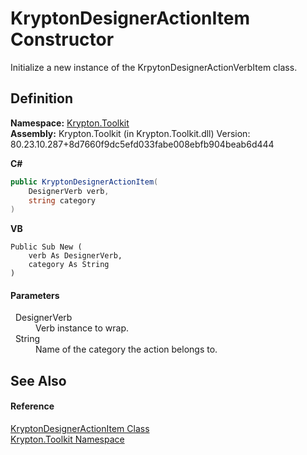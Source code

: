 # KryptonDesignerActionItem Constructor


Initialize a new instance of the KrpytonDesignerActionVerbItem class.



## Definition
**Namespace:** <a href="79d2eac2-21f4-54ff-7552-b20c33c30600.md">Krypton.Toolkit</a>  
**Assembly:** Krypton.Toolkit (in Krypton.Toolkit.dll) Version: 80.23.10.287+8d7660f9dc5efd033fabe008ebfb904beab6d444

**C#**
``` C#
public KryptonDesignerActionItem(
	DesignerVerb verb,
	string category
)
```
**VB**
``` VB
Public Sub New ( 
	verb As DesignerVerb,
	category As String
)
```



#### Parameters
<dl><dt>  DesignerVerb</dt><dd>Verb instance to wrap.</dd><dt>  String</dt><dd>Name of the category the action belongs to.</dd></dl>

## See Also


#### Reference
<a href="9988c54a-36b6-adc2-aa32-f5a9eca6bb25.md">KryptonDesignerActionItem Class</a>  
<a href="79d2eac2-21f4-54ff-7552-b20c33c30600.md">Krypton.Toolkit Namespace</a>  
